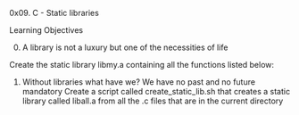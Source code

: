0x09. C - Static libraries

Learning Objectives

0. A library is not a luxury but one of the necessities of life

Create the static library libmy.a containing all the functions listed below:

1. Without libraries what have we? We have no past and no future
mandatory
Create a script called create_static_lib.sh that creates a static library called liball.a from all the .c files that are in the current directory
